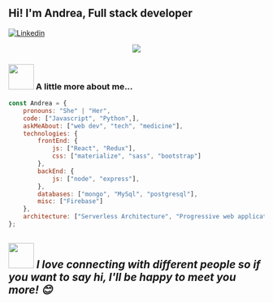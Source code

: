 <h2>Hi! I'm Andrea, Full stack developer</h2>

[![Linkedin](https://img.shields.io/badge/-Linkendin-blue?style=flat-square&logo=Linkedin&logoColor=white&link=https://www.linkedin.com/in/andrea-ovalles-developer/)](https://www.linkedin.com/in/andrea-ovalles-developer/)

<p align="center">
    <img src="https://media3.giphy.com/media/L1R1tvI9svkIWwpVYr/giphy.gif?cid=790b76114c6a1aa280c6b29ffda46ae6d9eef05ad9bf05cb&rid=giphy.gif&ct=g" >
</p>

### <img src="https://media.giphy.com/media/VgCDAzcKvsR6OM0uWg/giphy.gif" width="50"> A little more about me...  

```js
const Andrea = {
    pronouns: "She" | "Her",
    code: ["Javascript", "Python",],
    askMeAbout: ["web dev", "tech", "medicine"],
    technologies: {
        frontEnd: {
            js: ["React", "Redux"],
            css: ["materialize", "sass", "bootstrap"]
        },
        backEnd: {
            js: ["node", "express"],
        },
        databases: ["mongo", "MySql", "postgresql"],
        misc: ["Firebase"]
    },
    architecture: ["Serverless Architecture", "Progressive web applications", "Single page applications"],   
};

```

<img src="https://media.giphy.com/media/LnQjpWaON8nhr21vNW/giphy.gif" width="50"> <em><b>I love connecting with different people</b> so if you want to say <b>hi, I'll be happy to meet you more!</b> 😊</em>
---
